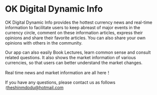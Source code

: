 # OK Digital Dynamic Info

OK Digital Dynamic Info provides the hottest currency news and real-time information to facilitate users to keep abreast of major events in the currency circle, comment on these information articles, express their opinions and share their favorite articles. You can also share your own opinions with others in the community.

Our app can also easily Book Lectures, learn common sense and consult related questions. It also shows the market information of various currencies, so that users can better understand the market changes.

Real time news and market information are all here！

If you have any questions, please contact us as follows :theshinmdodu@hotmail.com
